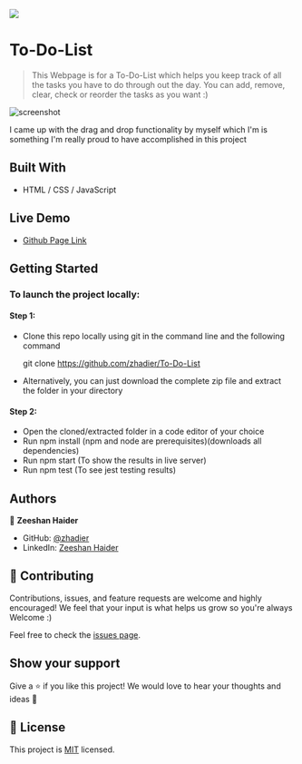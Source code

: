 ![](https://img.shields.io/badge/Microverse-blueviolet)

# To-Do-List

> This Webpage is for a To-Do-List which helps you keep track of all the tasks you have to do through out the day. You can add, remove, clear, check or reorder the tasks as you want :)

![screenshot](https://user-images.githubusercontent.com/90556221/154583163-e1e850ad-10a1-45e8-b74e-2cc300e2ad7a.png)

I came up with the drag and drop functionality by myself which I'm is something I'm really proud to have accomplished in this project

## Built With

- HTML / CSS / JavaScript

## Live Demo

- [Github Page Link](https://zhadier.github.io/To-Do-List)

## Getting Started

### To launch the project locally:

#### Step 1:

- Clone this repo locally using git in the command line and the following command

  git clone https://github.com/zhadier/To-Do-List
  
- Alternatively, you can just download the complete zip file and extract the folder in your directory

#### Step 2:

- Open the cloned/extracted folder in a code editor of your choice
- Run npm install (npm and node are prerequisites)(downloads all dependencies)
- Run npm start (To show the results in live server)
- Run npm test (To see jest testing results)

## Authors

👤 **Zeeshan Haider**

- GitHub: [@zhadier](https://github.com/zhadier)
- LinkedIn: [Zeeshan Haider](https://www.linkedin.com/in/zhadier39/)


## 🤝 Contributing

Contributions, issues, and feature requests are welcome and highly encouraged!
We feel that your input is what helps us grow so you're always Welcome :)

Feel free to check the [issues page](../../issues/).

## Show your support

Give a ⭐️ if you like this project!
We would love to hear your thoughts and ideas 🖤

## 📝 License

This project is [MIT](./MIT.md) licensed.


